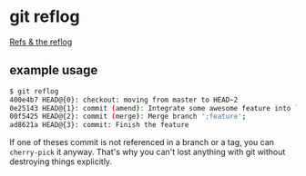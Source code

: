 # git reflog

[Refs & the reflog](https://www.atlassian.com/git/tutorials/refs-and-the-reflog/the-reflog)

## example usage

```bash
$ git reflog
400e4b7 HEAD@{0}: checkout: moving from master to HEAD~2
0e25143 HEAD@{1}: commit (amend): Integrate some awesome feature into `master`
00f5425 HEAD@{2}: commit (merge): Merge branch ';feature';
ad8621a HEAD@{3}: commit: Finish the feature
```

If one of theses commit is not referenced in a branch or a tag, you can `cherry-pick` it anyway. That's why you can't lost anything with git without destroying things explicitly.
